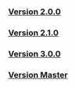 ### [Version 2.0.0](http://laravel-piwik.robbrazier.com/api/2.0.1/index.html)
### [Version 2.1.0](http://laravel-piwik.robbrazier.com/api/2.1.3/index.html)
### [Version 3.0.0](http://laravel-piwik.robbrazier.com/api/3.0.0/index.html)
### [Version Master](http://laravel-piwik.robbrazier.com/api/master/index.html)
